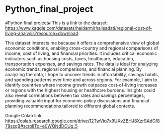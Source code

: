 # Python_final_project
#Python final project#
This is a link to the dataset: 
https://www.kaggle.com/datasets/heidarmirhajisadati/regional-cost-of-living-analysis?resource=download

This dataset interests me because it offers a comprehensive view of global economic conditions, enabling cross-country and regional comparisons of income, cost of living, and financial priorities. It includes critical economic indicators such as housing costs, taxes, healthcare, education, transportation expenses, and savings rates. The data is ideal for analyzing economic trends, regional comparisons, and financial planning. By analyzing the data, I hope to uncover trends in affordability, savings habits, and spending patterns over time and across regions. For example, I aim to identify countries where income growth outpaces cost-of-living increases or regions with the highest housing or healthcare burdens. Insights could also reveal correlations between tax rates and savings percentages, providing valuable input for economic policy discussions and financial planning recommendations tailored to different global contexts.

Google Colab link: https://colab.research.google.com/drive/12TwViq7x9UXvZBHJ8XzrSAdCf878szqB#scrollTo=e0WQNdDCUg_5
